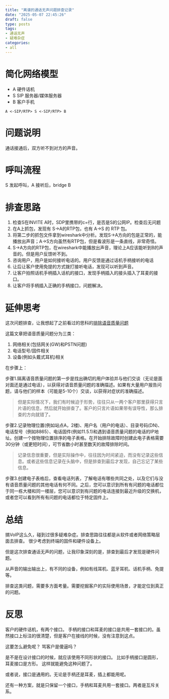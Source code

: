 ```yaml
---
title: "离谱的通话无声问题排查记录"
date: "2025-05-07 22:45:26"
draft: false
type: posts
tags:
- 通话无声
- 疑难杂症
categories:
- all
---
```


# 简化网络模型

- A 硬件话机
- S SIP 服务器/媒体服务器
- B 客户手机

```
A <-SIP/RTP> S <-SIP/RTP> B
```

# 问题说明
通话接通后，双方听不到对方的声音。

# 呼叫流程
S 发起呼叫，A 接听后，bridge B

# 排查思路

1. 检查S在INVITE A时，SDP里携带的c=行，是否是S的公网IP。检查后无问题
2. 在A上抓包，发现有 S->A的RTP包，也有 A->S 的 RTP 包。
3. 将第二步的抓包文件拿到wireshark中分析。发现S->A方向的包是正常的，能播放出声音；A->S方向虽然有RTP包，但是看波形是一条直线，非常奇怪。
4. S->A方向的RTP包，在wireshark中能播放出声音，理论上A应该能听到B的声音的。但是用户反馈听不到。
5. 咨询用户，用户是如何接听电话的。用户反馈是通过话机手柄接听的电话
6. 让后让客户使用免提的方式拨打接听电话，发现可以听到声音。
7. 让客户拍照话机手柄插入话机的接口，发现手柄插入的接头插入了耳麦的接口。
8. 让客户将手柄插入正确的手柄接口，问题解决。

# 延伸思考

这次问题排查，让我想起了之前看过的思科的[排除语音质量问题](https://www.cisco.com/c/zh_cn/support/docs/voice/voice-quality/211299-Troubleshoot-Voice-Quality-Issues.pdf)

这篇文章把语音质量问题分为三类：

1. 网络相关(包括网关(GW)和PSTN问题)
2. 电话型号/固件相关
3. 设备(例如头戴式耳机)相关

在步骤上：

步骤1.隔离语音质量问题的第一步是找出确切的用户体验并与他们交谈（无论是面对面还是通过电话），以获得对语音质量问题的准确描述。如果有大量用户报告问题，请与他们的样本（可能是5-10个）交谈，以获得对症状的准确描述。

> 但是实际情况下，我们有时候迫于形势，往往只从一两个客户那里获得只言片语的信息，然后就开始排查了。客户的只言片语如果带有误导性，那么排查的方向就错了。

步骤2.记录物理位置(例如站点A，2楼)、用户名（用户的电话）、目录号码(DN)、电话型号（例如8865）、电话固件(例如11.5.1)和遇到语音质量问题的电话的IP地址。创建一个按物理位置排序的电子表格。在开始排除故障时创建此电子表格需要30分钟（或更短时间），可节省数小时甚至数天的故障排除时间。

> 记录信息很重要，但是实际操作中，往往因为时间紧迫，而没有记录这些信息。或者这些信息记录在头脑中，但是排查到最后才发现，自己忘记了某些信息。

步骤3.创建电子表格后，查看电话列表，了解电话有哪些共同之处，以及它们与没有语音质量问题的其他电话有何不同。之后，您可以意识到所有有问题的电话都位于同一栋大楼和同一楼层，您可以意识到有问题的电话连接到最近升级的交换机，或者您可以看到所有有问题的电话都位于特定固件上。


# 总结

搞VoIP这么久，碰到过很多疑难杂症。排查思路往往都是从软件或者网络策略层面去排查。 很少考虑到终端的固件和硬件设备上。

但是这次排查通话无声的问题，让我印象深刻的是，排查到最后才发现是硬件问题。

从声音的输出输出上，有不同的设备，例如有线耳机、蓝牙耳机、话机手柄、免提等。

排查这类问题，需要多方面考量。需要挖掘客户的实际使用场景，才能定位到真正的问题。

# 反思

客户的硬件话机，有两个接口。 手柄的接口和耳麦的接口是共用一套接口的。虽然接口上标注的很清楚，但是客户在接线的时候，没有注意到这点。

这要怎么避免呢？ 骂客户是傻逼吗？

是不是在设计接口的时候，就应该使用不同形状的接口。 比如手柄接口是圆形，耳麦接口是方形。 这样就能避免这种问题了。

或者说，接口是通用的。无论是手柄还是耳麦，插上都能用呢。

还有一种方案，就是只保留一个接口，手柄和耳麦共用一套接口。两者是互斥关系。